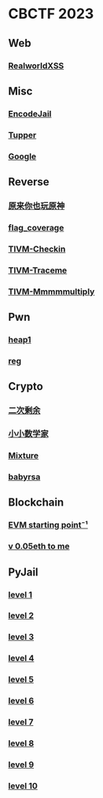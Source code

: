 # CBCTF 2023
## Web
### [RealworldXSS](https://github.com/0RAYS/2023-CBCTF/tree/main/Web/RealworldXSS)
## Misc
### [EncodeJail](https://github.com/0RAYS/2023-CBCTF/tree/main/Misc/EncodeJail)
### [Tupper](https://github.com/0RAYS/2023-CBCTF/tree/main/Misc/Tupper)
### [Google](https://github.com/0RAYS/2023-CBCTF/tree/main/Misc/Google)
## Reverse
### [原来你也玩原神](https://github.com/0RAYS/2023-CBCTF/tree/main/Reverse/%E5%8E%9F%E6%9D%A5%E4%BD%A0%E4%B9%9F%E7%8E%A9%E5%8E%9F%E7%A5%9E)
### [flag_coverage](https://github.com/0RAYS/2023-CBCTF/tree/main/Reverse/flag_coverage)
### [TIVM-Checkin](https://github.com/0RAYS/2023-CBCTF/tree/main/Reverse/TIVM-Checkin)
### [TIVM-Traceme](https://github.com/0RAYS/2023-CBCTF/tree/main/Reverse/TIVM-Traceme)
### [TIVM-Mmmmmultiply](https://github.com/0RAYS/2023-CBCTF/tree/main/Reverse/TIVM-Mmmmmultiply)
## Pwn
### [heap1](https://github.com/0RAYS/2023-CBCTF/tree/main/Pwn/heap1)
### [reg](https://github.com/0RAYS/2023-CBCTF/tree/main/Pwn/reg)
## Crypto
### [二次剩余](https://github.com/0RAYS/2023-CBCTF/tree/main/Crypto/%E4%BA%8C%E6%AC%A1%E5%89%A9%E4%BD%99)
### [小小数学家](https://github.com/0RAYS/2023-CBCTF/tree/main/Crypto/%E5%B0%8F%E5%B0%8F%E6%95%B0%E5%AD%A6%E5%AE%B6)
### [Mixture](https://github.com/0RAYS/2023-CBCTF/tree/main/Crypto/Mixture)
### [babyrsa](https://github.com/0RAYS/2023-CBCTF/tree/main/Crypto/babyrsa)
## Blockchain
### [EVM starting point⁻¹](https://github.com/0RAYS/2023-CBCTF/tree/main/Blockchain/EVM%20starting%20point%E2%81%BB%C2%B9)
### [v 0.05eth to me](https://github.com/0RAYS/2023-CBCTF/tree/main/Blockchain/v%200.05eth%20to%20me)
## PyJail
### [level 1](https://github.com/0RAYS/2023-CBCTF/tree/main/PyJail/level%201)
### [level 2](https://github.com/0RAYS/2023-CBCTF/tree/main/PyJail/level%202)
### [level 3](https://github.com/0RAYS/2023-CBCTF/tree/main/PyJail/level%203)
### [level 4](https://github.com/0RAYS/2023-CBCTF/tree/main/PyJail/level%204)
### [level 5](https://github.com/0RAYS/2023-CBCTF/tree/main/PyJail/level%205)
### [level 6](https://github.com/0RAYS/2023-CBCTF/tree/main/PyJail/level%206)
### [level 7](https://github.com/0RAYS/2023-CBCTF/tree/main/PyJail/level%207)
### [level 8](https://github.com/0RAYS/2023-CBCTF/tree/main/PyJail/level%208)
### [level 9](https://github.com/0RAYS/2023-CBCTF/tree/main/PyJail/level%209)
### [level 10](https://github.com/0RAYS/2023-CBCTF/tree/main/PyJail/level%2010)

